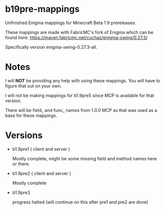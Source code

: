 # b19pre-mappings

Unfinished Enigma mappings for Minecraft Beta 1.9 prereleases.

These mappings are made with FabricMC's fork of Enigma which can be found here: https://maven.fabricmc.net/cuchaz/enigma-swing/0.27.3/

Specifically version enigma-swing-0.27.3-all.

# Notes

I will __NOT__ be providing any help with using these mappings. You will have to figure that out on your own.

I will not be making mappings for b1.9pre5 since MCP is available for that version.

There will be field_ and func_ names from 1.0.0 MCP as that was used as a base for these mappings.

# Versions

- b1.9pre1 ( client and server )

	Mostly complete, might be some missing field and method names here or there.

- b1.9pre2 ( client and server )

	Mostly complete
	
- b1.9pre3

	progress halted (will continue on this after pre1 and pre2 are done)
